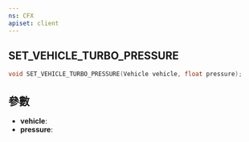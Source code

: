 ```yaml
---
ns: CFX
apiset: client
---
```

## SET_VEHICLE_TURBO_PRESSURE

```c
void SET_VEHICLE_TURBO_PRESSURE(Vehicle vehicle, float pressure);
```


## 參數
* **vehicle**: 
* **pressure**: 

